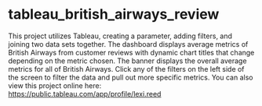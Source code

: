 # tableau_british_airways_review
This project utilizes Tableau, creating a parameter, adding filters, and joining two data sets together. The dashboard displays average metrics of British Airways from customer reviews with dynamic chart titles that change depending on the metric chosen. The banner displays the overall average metrics for all of British Airways. Click any of the filters on the left side of the screen to filter the data and pull out more specific metrics. You can also view this project online here: https://public.tableau.com/app/profile/lexi.reed
